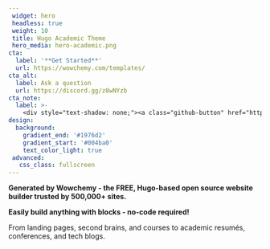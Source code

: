 ```yaml
---
 widget: hero
 headless: true
 weight: 10
 title: Hugo Academic Theme
 hero_media: hero-academic.png
cta:
  label: '**Get Started**'
  url: https://wowchemy.com/templates/
cta_alt:
  label: Ask a question
  url: https://discord.gg/z8wNYzb
cta_note:
  label: >-
    <div style="text-shadow: none;"><a class="github-button" href="https://github.com/wowchemy/wowchemy-hugo-themes" data-icon="octicon-star" data-size="large" data-show-count="true" aria-label="Star">Star Wowchemy Website Builder</a></div><div style="text-shadow: none;"><a class="github-button" href="https://github.com/wowchemy/starter-hugo-academic" data-icon="octicon-star" data-size="large" data-show-count="true" aria-label="Star">Star the Academic template</a></div>
design:
  background:
    gradient_end: '#1976d2'
    gradient_start: '#004ba0'
    text_color_light: true
 advanced:
   css_class: fullscreen
---
```


 **Generated by Wowchemy - the FREE, Hugo-based open source website builder trusted by 500,000+ sites.**

 **Easily build anything with blocks - no-code required!**

 From landing pages, second brains, and courses to academic resumés, conferences, and tech blogs.

 <!--Custom spacing-->
 <div class="mb-3"></div>
 <!--GitHub Button JS-->
 <script async defer src="https://buttons.github.io/buttons.js"></script>
